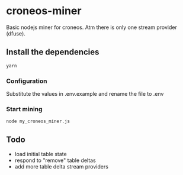 # croneos-miner
Basic nodejs miner for croneos. Atm there is only one stream provider (dfuse).

## Install the dependencies
```bash
yarn
```

### Configuration
Substitute the values in .env.example and rename the file to .env

### Start mining
```bash
node my_croneos_miner.js
```

## Todo
* load initial table state
* respond to "remove" table deltas
* add more table delta stream providers
